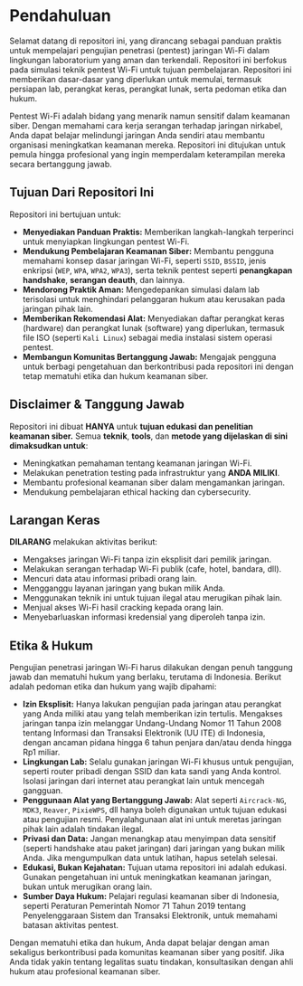 # Pendahuluan

Selamat datang di repositori ini, yang dirancang sebagai panduan praktis untuk mempelajari pengujian penetrasi (pentest) jaringan Wi-Fi dalam lingkungan laboratorium yang aman dan terkendali. Repositori ini berfokus pada simulasi teknik pentest Wi-Fi untuk tujuan pembelajaran. Repositori ini memberikan dasar-dasar yang diperlukan untuk memulai, termasuk persiapan lab, perangkat keras, perangkat lunak, serta pedoman etika dan hukum.

Pentest Wi-Fi adalah bidang yang menarik namun sensitif dalam keamanan siber. Dengan memahami cara kerja serangan terhadap jaringan nirkabel, Anda dapat belajar melindungi jaringan Anda sendiri atau membantu organisasi meningkatkan keamanan mereka. Repositori ini ditujukan untuk pemula hingga profesional yang ingin memperdalam keterampilan mereka secara bertanggung jawab.

## Tujuan Dari Repositori Ini

Repositori ini bertujuan untuk:

- **Menyediakan Panduan Praktis:** Memberikan langkah-langkah terperinci untuk menyiapkan lingkungan pentest Wi-Fi.
- **Mendukung Pembelajaran Keamanan Siber:** Membantu pengguna memahami konsep dasar jaringan Wi-Fi, seperti `SSID`, `BSSID`, jenis enkripsi (`WEP`, `WPA`, `WPA2`, `WPA3`), serta teknik pentest seperti **penangkapan handshake**, **serangan deauth**, dan lainnya.
- **Mendorong Praktik Aman:** Mengedepankan simulasi dalam lab terisolasi untuk menghindari pelanggaran hukum atau kerusakan pada jaringan pihak lain.
- **Memberikan Rekomendasi Alat:** Menyediakan daftar perangkat keras (hardware) dan perangkat lunak (software) yang diperlukan, termasuk file ISO (seperti `Kali Linux`) sebagai media instalasi sistem operasi pentest.
- **Membangun Komunitas Bertanggung Jawab:** Mengajak pengguna untuk berbagi pengetahuan dan berkontribusi pada repositori ini dengan tetap mematuhi etika dan hukum keamanan siber.

## Disclaimer & Tanggung Jawab

Repositori ini dibuat **HANYA** untuk **tujuan edukasi dan penelitian keamanan siber.** Semua **teknik**, **tools**, dan **metode yang dijelaskan di sini dimaksudkan untuk**:
- Meningkatkan pemahaman tentang keamanan jaringan Wi-Fi.
- Melakukan penetration testing pada infrastruktur yang **ANDA MILIKI**.
- Membantu profesional keamanan siber dalam mengamankan jaringan.
- Mendukung pembelajaran ethical hacking dan cybersecurity.

## Larangan Keras

**DILARANG** melakukan aktivitas berikut:
- Mengakses jaringan Wi-Fi tanpa izin eksplisit dari pemilik jaringan.
- Melakukan serangan terhadap Wi-Fi publik (cafe, hotel, bandara, dll).
- Mencuri data atau informasi pribadi orang lain.
- Mengganggu layanan jaringan yang bukan milik Anda.
- Menggunakan teknik ini untuk tujuan ilegal atau merugikan pihak lain.
- Menjual akses Wi-Fi hasil cracking kepada orang lain.
- Menyebarluaskan informasi kredensial yang diperoleh tanpa izin.

## Etika & Hukum

Pengujian penetrasi jaringan Wi-Fi harus dilakukan dengan penuh tanggung jawab dan mematuhi hukum yang berlaku, terutama di Indonesia. Berikut adalah pedoman etika dan hukum yang wajib dipahami:

- **Izin Eksplisit:** Hanya lakukan pengujian pada jaringan atau perangkat yang Anda miliki atau yang telah memberikan izin tertulis. Mengakses jaringan tanpa izin melanggar Undang-Undang Nomor 11 Tahun 2008 tentang Informasi dan Transaksi Elektronik (UU ITE) di Indonesia, dengan ancaman pidana hingga 6 tahun penjara dan/atau denda hingga Rp1 miliar.
- **Lingkungan Lab:** Selalu gunakan jaringan Wi-Fi khusus untuk pengujian, seperti router pribadi dengan SSID dan kata sandi yang Anda kontrol. Isolasi jaringan dari internet atau perangkat lain untuk mencegah gangguan.
- **Penggunaan Alat yang Bertanggung Jawab:** Alat seperti `Aircrack-NG`, `MDK3`, `Reaver`, `PixieWPS`, dll hanya boleh digunakan untuk tujuan edukasi atau pengujian resmi. Penyalahgunaan alat ini untuk meretas jaringan pihak lain adalah tindakan ilegal.
- **Privasi dan Data:** Jangan menangkap atau menyimpan data sensitif (seperti handshake atau paket jaringan) dari jaringan yang bukan milik Anda. Jika mengumpulkan data untuk latihan, hapus setelah selesai.
- **Edukasi, Bukan Kejahatan:** Tujuan utama repositori ini adalah edukasi. Gunakan pengetahuan ini untuk meningkatkan keamanan jaringan, bukan untuk merugikan orang lain.
- **Sumber Daya Hukum:** Pelajari regulasi keamanan siber di Indonesia, seperti Peraturan Pemerintah Nomor 71 Tahun 2019 tentang Penyelenggaraan Sistem dan Transaksi Elektronik, untuk memahami batasan aktivitas pentest.

Dengan mematuhi etika dan hukum, Anda dapat belajar dengan aman sekaligus berkontribusi pada komunitas keamanan siber yang positif. Jika Anda tidak yakin tentang legalitas suatu tindakan, konsultasikan dengan ahli hukum atau profesional keamanan siber.
